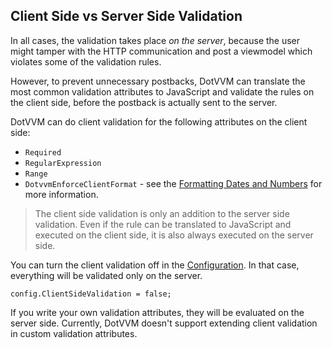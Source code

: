 ## Client Side vs Server Side Validation

In all cases, the validation takes place _on the server_, because the user might tamper with the HTTP communication and post a viewmodel which violates some of the validation rules.

However, to prevent unnecessary postbacks, DotVVM can translate the most common validation attributes to JavaScript and validate the rules on the client side, before the postback is actually sent to the server.

DotVVM can do client validation for the following attributes on the client side:

+ `Required`
+ `RegularExpression`
+ `Range`
+ `DotvvmEnforceClientFormat` - see the [Formatting Dates and Numbers](/docs/tutorials/basics-formatting-dates-and-numbers/{branch}) for more information.

> The client side validation is only an addition to the server side validation. Even if the rule can be translated to JavaScript and executed on the client side, it is also always executed on the server side.

You can turn the client validation off in the [Configuration](/docs/tutorials/basics-configuration/{branch}). In that case, everything will be validated only on the server.

```CSHARP
config.ClientSideValidation = false;
```

If you write your own validation attributes, they will be evaluated on the server side. Currently, DotVVM doesn't support extending client validation in custom validation attributes. 
